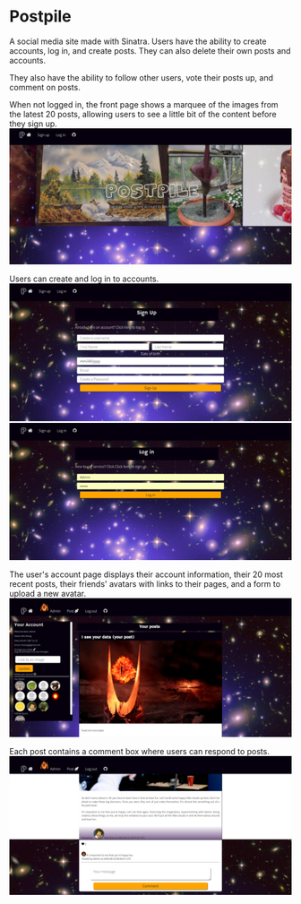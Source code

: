 # Postpile
A social media site made with Sinatra.
Users have the ability to create accounts, log in, and create posts.
They can also delete their own posts and accounts.

They also have the ability to follow other users, vote their posts up, and comment on posts.

When not logged in, the front page shows a marquee of the images from the latest 20 posts, allowing users to see a little bit of the content before they sign up.
![Front page](https://raw.githubusercontent.com/mwissig/Postpile/master/public/images/Opera%20Snapshot_2018-08-22_205407_postpile.herokuapp.com.png)

Users can create and log in to accounts.
![Sign up page](https://raw.githubusercontent.com/mwissig/Postpile/master/public/images/Opera%20Snapshot_2018-08-22_205451_postpile.herokuapp.com.png)
![Login page](https://raw.githubusercontent.com/mwissig/Postpile/master/public/images/Opera%20Snapshot_2018-08-22_205514_postpile.herokuapp.com.png)

The user's account page displays their account information, their 20 most recent posts, their friends' avatars with links to their pages, and a form to upload a new avatar.
![Account page](https://raw.githubusercontent.com/mwissig/Postpile/master/public/images/Opera%20Snapshot_2018-08-22_205537_postpile.herokuapp.com.png)

Each post contains a comment box where users can respond to posts.
![Post comments](https://raw.githubusercontent.com/mwissig/Postpile/master/public/images/Opera%20Snapshot_2018-08-22_205733_postpile.herokuapp.com.png)
